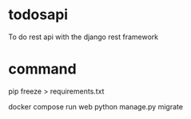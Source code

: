 # todosapi
To do rest api with the django rest framework


# command
pip freeze > requirements.txt

docker compose run web python manage.py migrate